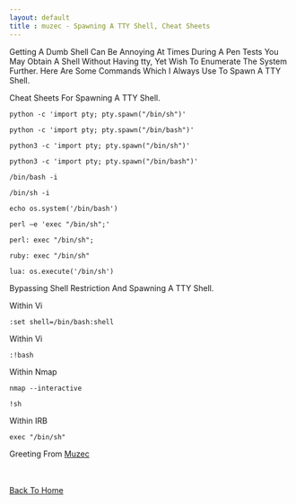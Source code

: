 ```yaml
---
layout: default
title : muzec - Spawning A TTY Shell, Cheat Sheets
---
```


Getting A Dumb Shell Can Be Annoying At Times During A Pen Tests You May Obtain A Shell Without Having tty, Yet Wish To Enumerate The System Further. Here Are Some Commands Which I Always Use To Spawn A TTY Shell.

Cheat Sheets For Spawning A TTY Shell.

```python -c 'import pty; pty.spawn("/bin/sh")'```

```python -c 'import pty; pty.spawn("/bin/bash")'```

```python3 -c 'import pty; pty.spawn("/bin/sh")'```

```python3 -c 'import pty; pty.spawn("/bin/bash")'```

```/bin/bash -i```

```/bin/sh -i```

```echo os.system('/bin/bash')```

```perl —e 'exec "/bin/sh";'```

```perl: exec "/bin/sh";```

```ruby: exec "/bin/sh"```

```lua: os.execute('/bin/sh')```

Bypassing Shell Restriction And Spawning A TTY Shell.

Within Vi

```:set shell=/bin/bash:shell```

Within Vi

```:!bash```

Within Nmap

```
nmap --interactive

!sh
```

Within IRB

```exec "/bin/sh"```

Greeting From [Muzec](https://twitter.com/muzec_saminu)

<br> <br>
[Back To Home](../index.md)
<br>

